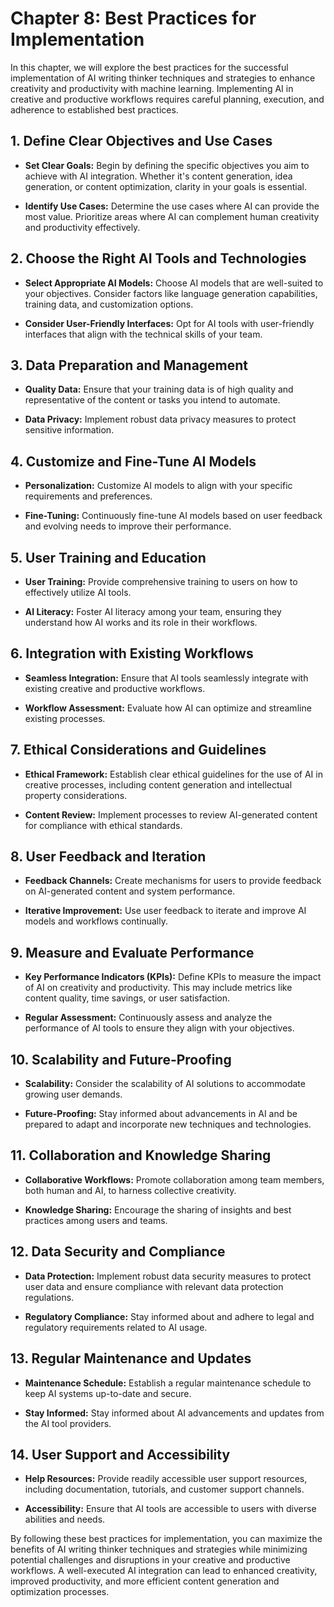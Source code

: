 Chapter 8: Best Practices for Implementation
============================================

In this chapter, we will explore the best practices for the successful implementation of AI writing thinker techniques and strategies to enhance creativity and productivity with machine learning. Implementing AI in creative and productive workflows requires careful planning, execution, and adherence to established best practices.

**1. Define Clear Objectives and Use Cases**
--------------------------------------------

* **Set Clear Goals:** Begin by defining the specific objectives you aim to achieve with AI integration. Whether it's content generation, idea generation, or content optimization, clarity in your goals is essential.

* **Identify Use Cases:** Determine the use cases where AI can provide the most value. Prioritize areas where AI can complement human creativity and productivity effectively.

**2. Choose the Right AI Tools and Technologies**
-------------------------------------------------

* **Select Appropriate AI Models:** Choose AI models that are well-suited to your objectives. Consider factors like language generation capabilities, training data, and customization options.

* **Consider User-Friendly Interfaces:** Opt for AI tools with user-friendly interfaces that align with the technical skills of your team.

**3. Data Preparation and Management**
--------------------------------------

* **Quality Data:** Ensure that your training data is of high quality and representative of the content or tasks you intend to automate.

* **Data Privacy:** Implement robust data privacy measures to protect sensitive information.

**4. Customize and Fine-Tune AI Models**
----------------------------------------

* **Personalization:** Customize AI models to align with your specific requirements and preferences.

* **Fine-Tuning:** Continuously fine-tune AI models based on user feedback and evolving needs to improve their performance.

**5. User Training and Education**
----------------------------------

* **User Training:** Provide comprehensive training to users on how to effectively utilize AI tools.

* **AI Literacy:** Foster AI literacy among your team, ensuring they understand how AI works and its role in their workflows.

**6. Integration with Existing Workflows**
------------------------------------------

* **Seamless Integration:** Ensure that AI tools seamlessly integrate with existing creative and productive workflows.

* **Workflow Assessment:** Evaluate how AI can optimize and streamline existing processes.

**7. Ethical Considerations and Guidelines**
--------------------------------------------

* **Ethical Framework:** Establish clear ethical guidelines for the use of AI in creative processes, including content generation and intellectual property considerations.

* **Content Review:** Implement processes to review AI-generated content for compliance with ethical standards.

**8. User Feedback and Iteration**
----------------------------------

* **Feedback Channels:** Create mechanisms for users to provide feedback on AI-generated content and system performance.

* **Iterative Improvement:** Use user feedback to iterate and improve AI models and workflows continually.

**9. Measure and Evaluate Performance**
---------------------------------------

* **Key Performance Indicators (KPIs):** Define KPIs to measure the impact of AI on creativity and productivity. This may include metrics like content quality, time savings, or user satisfaction.

* **Regular Assessment:** Continuously assess and analyze the performance of AI tools to ensure they align with your objectives.

**10. Scalability and Future-Proofing**
---------------------------------------

* **Scalability:** Consider the scalability of AI solutions to accommodate growing user demands.

* **Future-Proofing:** Stay informed about advancements in AI and be prepared to adapt and incorporate new techniques and technologies.

**11. Collaboration and Knowledge Sharing**
-------------------------------------------

* **Collaborative Workflows:** Promote collaboration among team members, both human and AI, to harness collective creativity.

* **Knowledge Sharing:** Encourage the sharing of insights and best practices among users and teams.

**12. Data Security and Compliance**
------------------------------------

* **Data Protection:** Implement robust data security measures to protect user data and ensure compliance with relevant data protection regulations.

* **Regulatory Compliance:** Stay informed about and adhere to legal and regulatory requirements related to AI usage.

**13. Regular Maintenance and Updates**
---------------------------------------

* **Maintenance Schedule:** Establish a regular maintenance schedule to keep AI systems up-to-date and secure.

* **Stay Informed:** Stay informed about AI advancements and updates from the AI tool providers.

**14. User Support and Accessibility**
--------------------------------------

* **Help Resources:** Provide readily accessible user support resources, including documentation, tutorials, and customer support channels.

* **Accessibility:** Ensure that AI tools are accessible to users with diverse abilities and needs.

By following these best practices for implementation, you can maximize the benefits of AI writing thinker techniques and strategies while minimizing potential challenges and disruptions in your creative and productive workflows. A well-executed AI integration can lead to enhanced creativity, improved productivity, and more efficient content generation and optimization processes.

